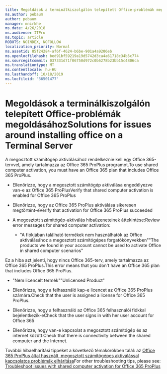 ```yaml
---
title: Megoldások a terminálkiszolgálón telepített Office-problémák megoldásához
ms.author: pebaum
author: pebaum
manager: mnirkhe
ms.date: 4/26/2018
ms.audience: ITPro
ms.topic: article
ROBOTS: NOINDEX, NOFOLLOW
localization_priority: Normal
ms.assetid: 85f24284-af6f-4624-b6be-901a4a9206eb
ms.openlocfilehash: bed91bf59219a19d5742d3ca4a61718c34b5c774
ms.sourcegitcommit: 037331d71f06750d972c0b6278b23bb15c4806ca
ms.translationtype: MT
ms.contentlocale: hu-HU
ms.lasthandoff: 10/18/2019
ms.locfileid: "36501477"
---
```

# <a name="solutions-for-issues-around-installing-office-on-a-terminal-server"></a><span data-ttu-id="9c372-102">Megoldások a terminálkiszolgálón telepített Office-problémák megoldásához</span><span class="sxs-lookup"><span data-stu-id="9c372-102">Solutions for issues around installing office on a Terminal Server</span></span>

<span data-ttu-id="9c372-103">A megosztott számítógép aktiválásához rendelkeznie kell egy Office 365-tervvel, amely tartalmazza az Office 365 ProPlus programot.</span><span class="sxs-lookup"><span data-stu-id="9c372-103">To use shared computer activation, you must have an Office 365 plan that includes Office 365 ProPlus.</span></span>
  
- <span data-ttu-id="9c372-104">Ellenőrizze, hogy a megosztott számítógép aktiválása engedélyezve van-e az Office 365 ProPlus</span><span class="sxs-lookup"><span data-stu-id="9c372-104">Verify that shared computer activation is enabled for Office 365 ProPlus</span></span>
    
- <span data-ttu-id="9c372-105">Ellenőrizze, hogy az Office 365 ProPlus aktiválása sikeresen megtörtént-e</span><span class="sxs-lookup"><span data-stu-id="9c372-105">Verify that activation for Office 365 ProPlus succeeded</span></span>
    
- <span data-ttu-id="9c372-106">A megosztott számítógép-aktiválás hibaüzeneteinek áttekintése:</span><span class="sxs-lookup"><span data-stu-id="9c372-106">Review error messages for shared computer activation:</span></span>
    
  - <span data-ttu-id="9c372-107">"A fiókjában található termékek nem használhatók az Office aktiválásához a megosztott számítógépes forgatókönyvekben"</span><span class="sxs-lookup"><span data-stu-id="9c372-107">"The products we found in your account cannot be used to activate Office in shared computer scenarios"</span></span>
  
<span data-ttu-id="9c372-108">Ez a hiba azt jelenti, hogy nincs Office 365-terv, amely tartalmazza az Office 365 ProPlus.</span><span class="sxs-lookup"><span data-stu-id="9c372-108">This error means that you don't have an Office 365 plan that includes Office 365 ProPlus.</span></span>
    
  - <span data-ttu-id="9c372-109">"Nem licencelt termék"</span><span class="sxs-lookup"><span data-stu-id="9c372-109">"Unlicensed Product"</span></span>
    
  - <span data-ttu-id="9c372-110">Ellenőrizze, hogy a felhasználó kap-e licencet az Office 365 ProPlus számára.</span><span class="sxs-lookup"><span data-stu-id="9c372-110">Check that the user is assigned a license for Office 365 ProPlus.</span></span>
    
  - <span data-ttu-id="9c372-111">Ellenőrizze, hogy a felhasználó az Office 365 felhasználói fiókkal bejelentkezik-e</span><span class="sxs-lookup"><span data-stu-id="9c372-111">Check that the user signs in with her user account for Office 365</span></span>
    
  - <span data-ttu-id="9c372-112">Ellenőrizze, hogy van-e kapcsolat a megosztott számítógép és az internet között.</span><span class="sxs-lookup"><span data-stu-id="9c372-112">Check that there is connectivity between the shared computer and the Internet.</span></span>
    
<span data-ttu-id="9c372-113">További hibaelhárítási tippeket a következő témakörökben talál: az [Office 365 ProPlus által használt, megosztott számítógépes aktiválással kapcsolatos problémák elhárítása](https://docs.microsoft.com/DeployOffice/troubleshoot-issues-with-shared-computer-activation-for-office-365-proplus)</span><span class="sxs-lookup"><span data-stu-id="9c372-113">For other troubleshooting tips, please see: [Troubleshoot issues with shared computer activation for Office 365 ProPlus](https://docs.microsoft.com/DeployOffice/troubleshoot-issues-with-shared-computer-activation-for-office-365-proplus)</span></span>
  

